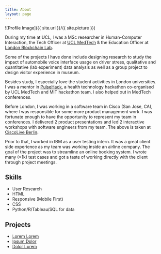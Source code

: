 ```yaml
---
title: About
layout: page
---
```

![Profile Image]({{ site.url }}/{{ site.picture }})

<p>During my time at UCL, I was a MSc researcher in Human-Computer Interaction,
          the Tech Officer at <a href = 'http://www.uclmed.tech/' target="_blank">UCL MedTech</a> & the Education
          Officer at <a href = 'https://www.facebook.com/londonblockchainlabs/' target="_blank">London Blockchain Lab</a>.
        </p>
<p>Some of the projects I have done
          include designing research to study the impact of automobile
          voice interface usage on driver stress, qualitative and  quantitative (lab experiment) data analysis as well as
          a group project to design visitor experience in museum.
        </p>
<p> Besides study, I especially love the student activities in London universities.
           I was a mentor in <a href = 'https://pulsehack.io/' target="_blank">PulseHack</a>, a health technology hackathon co-organised by UCL MedTech and MIT hackathon team. I also helped out in MedTech conferences.
        </p>

<p>
          Before London,  I was working in a software team in Cisco (San Jose, CA), where I was
          responsible for some more product management work. I was fortunate enough to have the opportunity to represent
           my team in conferences. I delivered 2 product presentations and led 2
           interactive workshops with software engineers from my team. The above
           is taken at <a href = 'https://ciscolive.cisco.com/emea/?cid=cleur1102&fbclid=IwAR0-7xBxkDluLLRWlt936QNtXoD1XEfsKdLNbDQHjIa84ANBuY7le8KkMrM' target="_blank" >CiscoLive Berlin</a>.
        </p>

<p>Prior to that, I worked in IBM as a user testing intern.
          It was a great client side experience as my team was working inside
          an airline company. The goal of the project was to streamline an online booking system.
          I wrote many (>1k) test cases and got a taste of working directly with
          the client through project meetings.
        </p>
<h2>Skills</h2>

<ul class="skill-list">
	<li>User Research</li>
	<li>HTML</li>
	<li>Responsive (Mobile First)</li>
	<li>CSS</li>
	<li>Python/R/Tableau/SQL for data</li>

</ul>

<h2>Projects</h2>

<ul>
	<li><a href="https://github.com/">Lorem Lorem</a></li>
	<li><a href="https://github.com/">Ipsum Dolor</a></li>
	<li><a href="https://github.com/">Dolor Lorem</a></li>
</ul>
